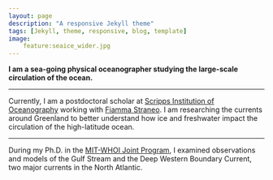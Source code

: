 ```yaml
---
layout: page
description: "A responsive Jekyll theme"
tags: [Jekyll, theme, responsive, blog, template]
image: 
    feature:seaice_wider.jpg
---
```


**I am a sea-going physical oceanographer studying the large-scale circulation of the ocean.**

---

Currently, I am a postdoctoral scholar at [Scripps Institution of Oceanography](https://scripps.ucsd.edu/) working with [Fiamma Straneo](https://twitter.com/fstraneo). I am researching the currents around Greenland to better understand how ice and freshwater impact the circulation of the high-latitude ocean. 

---

During my Ph.D. in the [MIT-WHOI Joint Program](https://mit.whoi.edu/), I examined observations and models of the Gulf Stream and the Deep Western Boundary Current, two major currents in the North Atlantic.
